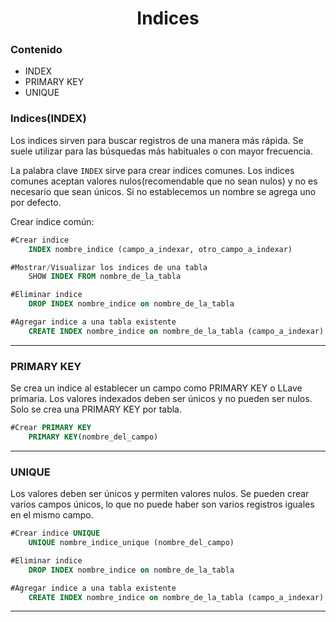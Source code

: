 <h1 align=center>Indices</h1>

### Contenido

- INDEX
- PRIMARY KEY
- UNIQUE

### Indices(INDEX)

Los indices sirven para buscar registros de una manera más rápida. Se suele utilizar para las búsquedas más habituales o con mayor frecuencia.

La palabra clave `INDEX` sirve para crear indices comunes. Los indices comunes aceptan valores nulos(recomendable que no sean nulos) y no es necesario que sean únicos. Si no establecemos un nombre se agrega uno por defecto.

Crear indice común:

```SQL
#Crear indice
    INDEX nombre_indice (campo_a_indexar, otro_campo_a_indexar)
```

```SQL
#Mostrar/Visualizar los indices de una tabla
    SHOW INDEX FROM nombre_de_la_tabla
```

```SQL
#Eliminar indice
    DROP INDEX nombre_indice on nombre_de_la_tabla
```

```SQL
#Agregar indice a una tabla existente
    CREATE INDEX nombre_indice on nombre_de_la_tabla (campo_a_indexar)
```

---

### PRIMARY KEY

Se crea un indice al establecer un campo como PRIMARY KEY o LLave primaria. Los valores indexados deben ser únicos y no pueden ser nulos. Solo se crea una PRIMARY KEY por tabla.

```SQL
#Crear PRIMARY KEY
    PRIMARY KEY(nombre_del_campo)
```

---

### UNIQUE

Los valores deben ser únicos y permiten valores nulos. Se pueden crear varios campos únicos, lo que no puede haber son varios registros iguales en el mismo campo.

```SQL
#Crear indice UNIQUE
    UNIQUE nombre_indice_unique (nombre_del_campo)
```

```SQL
#Eliminar indice
    DROP INDEX nombre_indice on nombre_de_la_tabla
```

```SQL
#Agregar indice a una tabla existente
    CREATE INDEX nombre_indice on nombre_de_la_tabla (campo_a_indexar)
```

---
